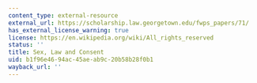 ```yaml
---
content_type: external-resource
external_url: https://scholarship.law.georgetown.edu/fwps_papers/71/
has_external_license_warning: true
license: https://en.wikipedia.org/wiki/All_rights_reserved
status: ''
title: Sex, Law and Consent
uid: b1f96e46-94ac-45ae-ab9c-20b58b28f0b1
wayback_url: ''
---
```

